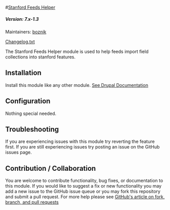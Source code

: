 #[Stanford Feeds Helper](https://github.com/SU-SWS/stanford_feeds_helper)
##### Version: 7.x-1.3

Maintainers: [boznik](https://github.com/boznik)

[Changelog.txt](CHANGELOG.txt)

The Stanford Feeds Helper module is used to help feeds import field collections into stanford features.

Installation
---

Install this module like any other module. [See Drupal Documentation](https://drupal.org/documentation/install/modules-themes/modules-7)

Configuration
---

Nothing special needed.

Troubleshooting
---

If you are experiencing issues with this module try reverting the feature first. If you are still experiencing issues try posting an issue on the GitHub issues page.

Contribution / Collaboration
---

You are welcome to contribute functionality, bug fixes, or documentation to this module. If you would like to suggest a fix or new functionality you may add a new issue to the GitHub issue queue or you may fork this repository and submit a pull request. For more help please see [GitHub's article on fork, branch, and pull requests](https://help.github.com/articles/using-pull-requests)
